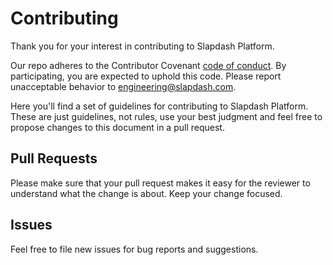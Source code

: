 # Contributing

Thank you for your interest in contributing to Slapdash Platform.

Our repo adheres to the Contributor Covenant [code of conduct](CODE_OF_CONDUCT.md).
By participating, you are expected to uphold this code. Please report unacceptable
behavior to <engineering@slapdash.com>.

Here you'll find a set of guidelines for contributing to Slapdash Platform.
These are just guidelines, not rules, use your best judgment and feel free to
propose changes to this document in a pull request.

## Pull Requests

Please make sure that your pull request makes it easy for the reviewer to understand what the change is about. Keep your change focused.

## Issues

Feel free to file new issues for bug reports and suggestions. 
